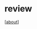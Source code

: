 # review

[[about]]

[//begin]: # "Autogenerated link references for markdown compatibility"
[about]: about "about"
[//end]: # "Autogenerated link references"